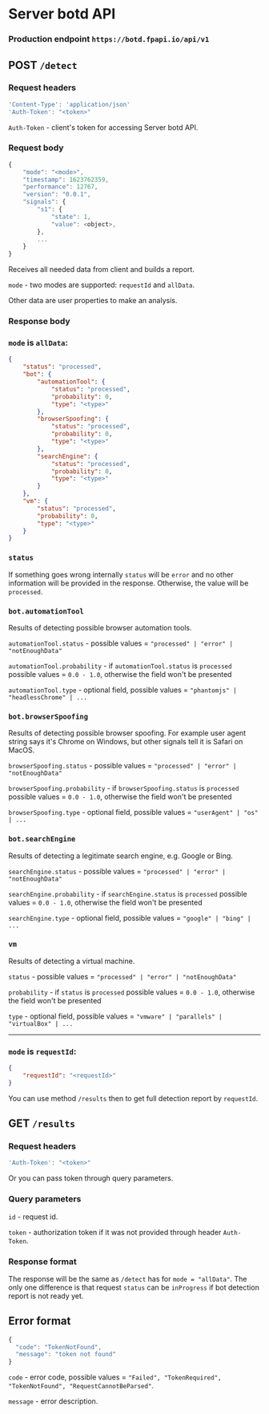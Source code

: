 # Server botd API

### Production endpoint `https://botd.fpapi.io/api/v1`

## POST `/detect`

### Request headers

```js
'Content-Type': 'application/json'
'Auth-Token': "<token>"
```

`Auth-Token` - client's token for accessing Server botd API.

### Request body

```js
{
    "mode": "<mode>",
    "timestamp": 1623762359,
    "performance": 12767,
    "version": "0.0.1",
    "signals": {
        "s1": {
            "state": 1,
            "value": <object>,
        },
        ...
    }
}
```

Receives all needed data from client and builds a report.

`mode` - two modes are supported: `requestId` and `allData`.

Other data are user properties to make an analysis.

### Response body

### `mode` is `allData`:

```json
{
    "status": "processed",
    "bot": {
        "automationTool": {
            "status": "processed",
            "probability": 0,
            "type": "<type>"
        },
        "browserSpoofing": {
            "status": "processed",
            "probability": 0,
            "type": "<type>"
        },
        "searchEngine": {
            "status": "processed",
            "probability": 0,
            "type": "<type>"
        }
    },
    "vm": {
        "status": "processed",
        "probability": 0,
        "type": "<type>"
    }
}
```

### `status`

If something goes wrong internally `status` will be `error` and no other information will be provided in the response.
Otherwise, the value will be `processed`.

### `bot.automationTool`

Results of detecting possible browser automation tools.

`automationTool.status` - possible values = `"processed" | "error" | "notEnoughData"`

`automationTool.probability` - if `automationTool.status` is `processed` possible values = `0.0 - 1.0`, otherwise the field won't be presented

`automationTool.type` - optional field, possible values = `"phantomjs" | "headlessChrome" | ...`

### `bot.browserSpoofing`

Results of detecting possible browser spoofing.
For example user agent string says it's Chrome on Windows, but other signals tell it is
Safari on MacOS.

`browserSpoofing.status` - possible values = `"processed" | "error" | "notEnoughData"`

`browserSpoofing.probability` - if `browserSpoofing.status` is `processed` possible values = `0.0 - 1.0`, otherwise the field won't be presented

`browserSpoofing.type` - optional field, possible values = `"userAgent" | "os" | ...`

### `bot.searchEngine`

Results of detecting a legitimate search engine, e.g. Google or Bing.

`searchEngine.status` - possible values = `"processed" | "error" | "notEnoughData"`

`searchEngine.probability` - if `searchEngine.status` is `processed` possible values = `0.0 - 1.0`, otherwise the field won't be presented

`searchEngine.type` - optional field, possible values = `"google" | "bing" | ... `

### `vm`

Results of detecting a virtual machine.

`status` - possible values = `"processed" | "error" | "notEnoughData"`

`probability` - if `status` is `processed` possible values = `0.0 - 1.0`, otherwise the field won't be presented

`type` - optional field, possible values = `"vmware" | "parallels" | "virtualBox" | ... `

***
### `mode` is `requestId`:

```json
{
    "requestId": "<requestId>"
}
```

You can use method `/results` then to get full detection report by `requestId`.

## GET `/results`

### Request headers

```js
'Auth-Token': "<token>"
```

Or you can pass token through query parameters.

### Query parameters

`id` - request id.

`token` - authorization token if it was not provided through header `Auth-Token`.

### Response format

The response will be the same as `/detect` has for `mode = "allData"`.
The only one difference is that request `status` can be `inProgress` if bot detection report is not ready yet.

## Error format

```js
{
  "code": "TokenNotFound",
  "message": "token not found"
}
```

`code` - error code, possible values = `"Failed", "TokenRequired", "TokenNotFound", "RequestCannotBeParsed"`.

`message` - error description.
